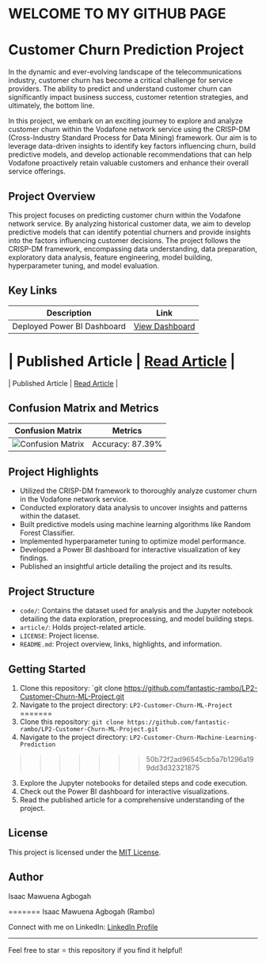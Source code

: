 # WELCOME TO MY GITHUB PAGE


# Customer Churn Prediction Project

In the dynamic and ever-evolving landscape of the telecommunications industry, customer churn has become a critical challenge for service providers. The ability to predict and understand customer churn can significantly impact business success, customer retention strategies, and ultimately, the bottom line.

In this project, we embark on an exciting journey to explore and analyze customer churn within the Vodafone network service using the CRISP-DM (Cross-Industry Standard Process for Data Mining) framework. Our aim is to leverage data-driven insights to identify key factors influencing churn, build predictive models, and develop actionable recommendations that can help Vodafone proactively retain valuable customers and enhance their overall service offerings.

## Project Overview

This project focuses on predicting customer churn within the Vodafone network service. By analyzing historical customer data, we aim to develop predictive models that can identify potential churners and provide insights into the factors influencing customer decisions. The project follows the CRISP-DM framework, encompassing data understanding, data preparation, exploratory data analysis, feature engineering, model building, hyperparameter tuning, and model evaluation.

## Key Links

| Description                 | Link                                        |
| --------------------------- | ------------------------------------------- |
| Deployed Power BI Dashboard | [View Dashboard](https://app.powerbi.com/groups/me/reports/313e39ec-ba52-4029-9eb3-dbfd58153ab0/ReportSection?experience=power-bi&clientSideAuth=0) |

| Published Article           | [Read Article](https://medium.com/@isaacagbogah1/unleashing-the-power-of-indian-start-up-funding-an-exploratory-data-driven-analysis-for-success-813ddf7f97c3)   |
=======
| Published Article           | [Read Article](https://medium.com/@isaacagbogah1/unlocking-the-secrets-of-customer-churn-predicting-the-future-for-business-success-168a448b6a0c)   |


## Confusion Matrix and Metrics

| Confusion Matrix                                  | Metrics          |
| ------------------------------------------------- | ---------------- |
| ![Confusion Matrix](/images/confusion_matrix.png) | Accuracy: 87.39% |

## Project Highlights

- Utilized the CRISP-DM framework to thoroughly analyze customer churn in the Vodafone network service.
- Conducted exploratory data analysis to uncover insights and patterns within the dataset.
- Built predictive models using machine learning algorithms like Random Forest Classifier.
- Implemented hyperparameter tuning to optimize model performance.
- Developed a Power BI dashboard for interactive visualization of key findings.
- Published an insightful article detailing the project and its results.

## Project Structure

- `code/`: Contains the dataset used for analysis and the Jupyter notebook detailing the data exploration, preprocessing, and model building steps.
- `article/`: Holds project-related article.
- `LICENSE`: Project license.
- `README.md`: Project overview, links, highlights, and information.

## Getting Started

1. Clone this repository: `git clone https://github.com/fantastic-rambo/LP2-Customer-Churn-ML-Project.git
2. Navigate to the project directory: `LP2-Customer-Churn-ML-Project`
=======
1. Clone this repository: `git clone https://github.com/fantastic-rambo/LP2-Customer-Churn-ML-Project.git`
2. Navigate to the project directory: `LP2-Customer-Churn-Machine-Learning-Prediction`
>>>>>>> 50b72f2ad96545cb5a7b1296a199dd3d32321875
3. Explore the Jupyter notebooks for detailed steps and code execution.
4. Check out the Power BI dashboard for interactive visualizations.
5. Read the published article for a comprehensive understanding of the project.

## License

This project is licensed under the [MIT License](LICENSE).

## Author

Isaac Mawuena Agbogah 

=======
Isaac Mawuena Agbogah (Rambo)

Connect with me on LinkedIn: [LinkedIn Profile](https://www.linkedin.com/in/isaac-agbogah/)

---

Feel free to star ⭐ this repository if you find it helpful!
